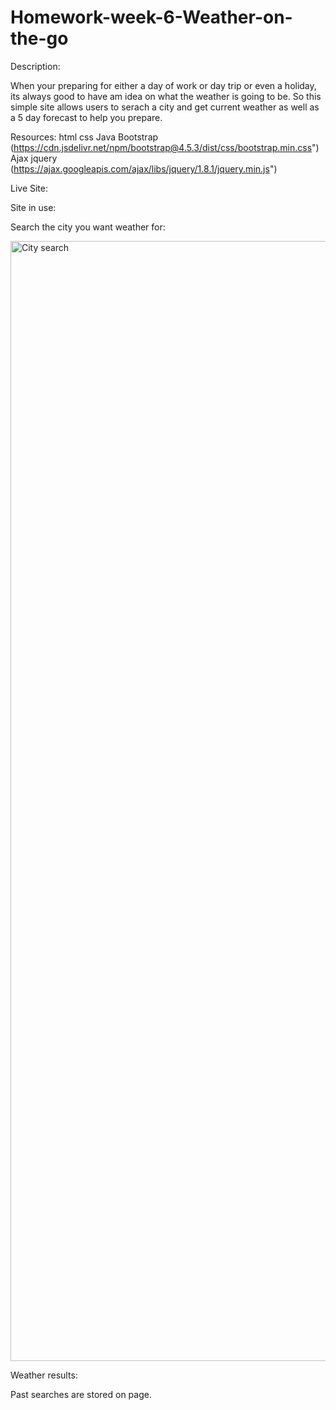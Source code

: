 # Homework-week-6-Weather-on-the-go

Description:

When your preparing for either a day of work or day trip or even a holiday, its always good to have am idea on what the weather is going to be.
So this simple site allows users to serach a city and get current weather as well as a 5 day forecast to help you prepare.

Resources:
html
css
Java
Bootstrap (https://cdn.jsdelivr.net/npm/bootstrap@4.5.3/dist/css/bootstrap.min.css")
Ajax jquery (https://ajax.googleapis.com/ajax/libs/jquery/1.8.1/jquery.min.js")


Live Site:

Site in use:

Search the city you want weather for:

<img width="1792" alt="City search" src="https://user-images.githubusercontent.com/98126694/161526945-2f4bcefc-9df7-48d5-b355-b00b1de3c8d8.png">


















Weather results:



















Past searches are stored on page.























